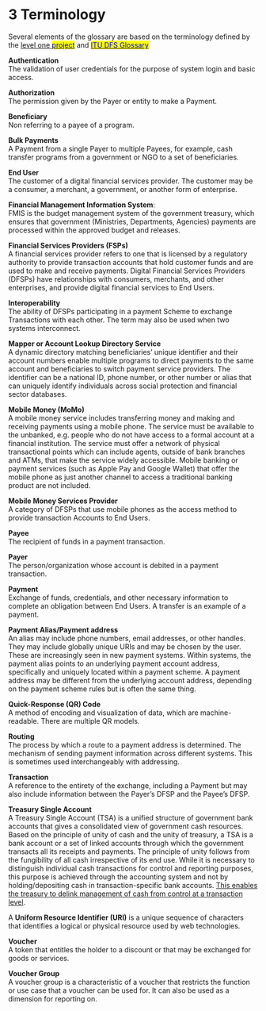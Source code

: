 # 3 Terminology

Several elements of the glossary are based on the terminology defined by the [level one <mark style="color:blue;">project</mark>](https://www.leveloneproject.org/wp-content/uploads/2020/07/L1P\_Guide\_2019\_Final.pdf) and [<mark style="color:blue;">ITU DFS Glossary</mark>](https://www.itu.int/en/ITU-T/focusgroups/dfs/Documents/201701/ITU\_FGDFS\_DFS-Glossary.pdf)

**Authentication**\
The validation of user credentials for the purpose of system login and basic access.

**Authorization**\
The permission given by the Payer or entity to make a Payment.

**Beneficiary**\
Non referring to a payee of a program.

**Bulk Payments**\
A Payment from a single Payer to multiple Payees, for example, cash transfer programs from a government or NGO to a set of beneficiaries.

**End User**\
The customer of a digital financial services provider. The customer may be a consumer, a merchant, a government, or another form of enterprise.

**Financial Management Information System**:\
FMIS is the budget management system of the government treasury, which ensures that government (Ministries, Departments, Agencies) payments are processed within the approved budget and releases.

**Financial Services Providers (FSPs)**\
A financial services provider refers to one that is licensed by a regulatory authority to provide transaction accounts that hold customer funds and are used to make and receive payments. Digital Financial Services Providers (DFSPs) have relationships with consumers, merchants, and other enterprises, and provide digital financial services to End Users.

**Interoperability**\
The ability of DFSPs participating in a payment Scheme to exchange Transactions with each other. The term may also be used when two systems interconnect.

**Mapper or Account Lookup Directory Service**\
A dynamic directory matching beneficiaries’ unique identifier and their account numbers enable multiple programs to direct payments to the same account and beneficiaries to switch payment service providers. The identifier can be a national ID, phone number, or other number or alias that can uniquely identify individuals across social protection and financial sector databases.

**Mobile Money (MoMo)**\
A mobile money service includes transferring money and making and receiving payments using a mobile phone. The service must be available to the unbanked, e.g. people who do not have access to a formal account at a financial institution. The service must offer a network of physical transactional points which can include agents, outside of bank branches and ATMs, that make the service widely accessible. Mobile banking or payment services (such as Apple Pay and Google Wallet) that offer the mobile phone as just another channel to access a traditional banking product are not included.

**Mobile Money Services Provider**\
A category of DFSPs that use mobile phones as the access method to provide transaction Accounts to End Users.

**Payee**\
The recipient of funds in a payment transaction.

**Payer**\
The person/organization whose account is debited in a payment transaction.

**Payment**\
Exchange of funds, credentials, and other necessary information to complete an obligation between End Users. A transfer is an example of a payment.

**Payment Alias/Payment address**\
An alias may include phone numbers, email addresses, or other handles. They may include globally unique URIs and may be chosen by the user. These are increasingly seen in new payment systems. Within systems, the payment alias points to an underlying payment account address, specifically and uniquely located within a payment scheme. A payment address may be different from the underlying account address, depending on the payment scheme rules but is often the same thing.

**Quick-Response (QR) Code**\
A method of encoding and visualization of data, which are machine-readable. There are multiple QR models.

**Routing**\
The process by which a route to a payment address is determined. The mechanism of sending payment information across different systems. This is sometimes used interchangeably with addressing.

**Transaction**\
A reference to the entirety of the exchange, including a Payment but may also include information between the Payer’s DFSP and the Payee’s DFSP.

**Treasury Single Account**\
A Treasury Single Account (TSA) is a unified structure of government bank accounts that gives a consolidated view of government cash resources. Based on the principle of unity of cash and the unity of treasury, a TSA is a bank account or a set of linked accounts through which the government transacts all its receipts and payments. The principle of unity follows from the fungibility of all cash irrespective of its end use. While it is necessary to distinguish individual cash transactions for control and reporting purposes, this purpose is achieved through the accounting system and not by holding/depositing cash in transaction-specific bank accounts. [This enables the treasury to delink management of cash from control at a transaction level](https://www.imf.org/external/pubs/ft/wp/2010/wp10143.pdf#%3A\~%3Atext%3DA%20treasury%20single%20account%20%28TSA%29%20is%20an%20essential%2Cpriority%20in%20the%20public%20financial%20management%20reform%20agenda).

A **Uniform Resource Identifier (URI)** is a unique sequence of characters that identifies a logical or physical resource used by web technologies.

**Voucher**\
A token that entitles the holder to a discount or that may be exchanged for goods or services.

**Voucher Group**\
A voucher group is a characteristic of a voucher that restricts the function or use case that a voucher can be used for. It can also be used as a dimension for reporting on.
